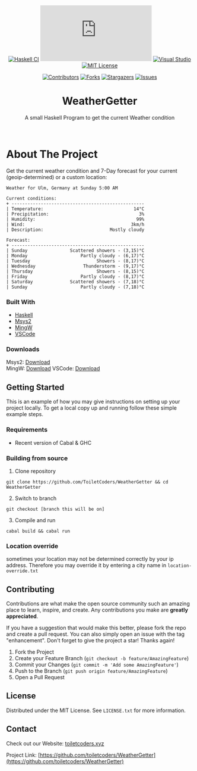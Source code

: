 <div id="top"></div>

<div align="center">

[![Haskell CI](https://github.com/ToiletCoders/WeatherGetter/actions/workflows/haskell.yml/badge.svg)](https://github.com/ToiletCoders/WeatherGetter/actions/workflows/haskell.yml)
[![Latest release](https://badgen.net/github/release/Naereen/Strapdown.js)](https://github.com/toiletcoders/weathergetter/releases)
[![Visual Studio](https://badgen.net/badge/icon/visualstudio?icon=visualstudio&label)](https://visualstudio.microsoft.com)
[![MIT License][license-shield]][license-url]

[![Contributors][contributors-shield]][contributors-url]
[![Forks][forks-shield]][forks-url]
[![Stargazers][stars-shield]][stars-url]
[![Issues][issues-shield]][issues-url]


</div> 


<!-- PROJECT LOGO 
<br />
<div align="center">
  <a href="https://github.com/toiletcoders/WeatherGetter">
    <img src="image/weather-white.png" alt="Logo" width="457" height="229">
  </a>
-->
<h1 align="center">WeatherGetter</h1>

  <p align="center">
    A small Haskell Program to get the current Weather condition
    <br />
    <br />
    <br />

</div>





<!-- ABOUT THE PROJECT -->
# About The Project
Get the current weather condition and 7-Day forecast for your current (geoip-determined) or a custom location:

```
Weather for Ulm, Germany at Sunday 5:00 AM

Current conditions:
+ --------------------------------------------------
| Temperature:                                  14°C
| Precipitation:                                  3%
| Humidity:                                      99%
| Wind:                                        3km/h
| Description:                         Mostly cloudy

Forecast: 
+ --------------------------------------------------
| Sunday                Scattered showers - (3,15)°C
| Monday                    Partly cloudy - (6,17)°C
| Tuesday                         Showers - (8,17)°C
| Wednesday                  Thunderstorm - (9,17)°C
| Thursday                        Showers - (8,15)°C
| Friday                    Partly cloudy - (8,17)°C
| Saturday              Scattered showers - (7,18)°C
| Sunday                    Partly cloudy - (7,18)°C
```




### Built With

* [Haskell](https://www.haskell.org)
* [Msys2](https://www.msys2.org)
* [MingW](https://www.mingw-w64.org)
* [VSCode](https://code.visualstudio.com)




### Downloads

Msys2: [Download](https://www.msys2.org)  
MingW: [Download](https://sourceforge.net/projects/mingw-w64/files/mingw-w64/mingw-w64-release/)
VSCode: [Download](https://code.visualstudio.com/Download)
## Getting Started

This is an example of how you may give instructions on setting up your project locally.
To get a local copy up and running follow these simple example steps.

### Requirements

- Recent version of Cabal & GHC
### Building from source

1. Clone repository
```
git clone https://github.com/ToiletCoders/WeatherGetter && cd WeatherGetter
```

2. Switch to branch
```
git checkout [branch this will be on]
```

3. Compile and run
```
cabal build && cabal run
```
### Location override

sometimes your location may not be determined correctly by your ip address. Therefore you may override it by entering a city name in `location-override.txt`



<!-- ROADMAP
## Roadmap

- [ ] Feature 1
- [ ] Feature 2
- [ ] Feature 3
    - [ ] Nested Feature

See the [open issues](https://github.com/toiletcoders/WeatherGetter/issues) for a full list of proposed features (and known issues).

-->

## Contributing

Contributions are what make the open source community such an amazing place to learn, inspire, and create. Any contributions you make are **greatly appreciated**.

If you have a suggestion that would make this better, please fork the repo and create a pull request. You can also simply open an issue with the tag "enhancement".
Don't forget to give the project a star! Thanks again!

1. Fork the Project
2. Create your Feature Branch (`git checkout -b feature/AmazingFeature`)
3. Commit your Changes (`git commit -m 'Add some AmazingFeature'`)
4. Push to the Branch (`git push origin feature/AmazingFeature`)
5. Open a Pull Request



## License

Distributed under the MIT License. See `LICENSE.txt` for more information.




## Contact

Check out our Website: [toiletcoders.xyz](https://toiletcoders.xyz)

Project Link: [https://github.com/toiletcoders/WeatherGetter](https://github.com/toiletcoders/WeatherGetter)


[contributors-shield]: https://img.shields.io/github/contributors/toiletcoders/WeatherGetter.svg
[contributors-url]: https://github.com/toiletcoders/WeatherGetter/graphs/contributors
[forks-shield]: https://img.shields.io/github/forks/toiletcoders/WeatherGetter.svg
[forks-url]: https://github.com/toiletcoders/WeatherGetter/network/members
[stars-shield]: https://img.shields.io/github/stars/toiletcoders/WeatherGetter.svg
[stars-url]: https://github.com/toiletcoders/WeatherGetter/stargazers
[issues-shield]: https://img.shields.io/github/issues/toiletcoders/WeatherGetter.svg
[issues-url]: https://github.com/toiletcoders/WeatherGetter/issues
[license-shield]: https://img.shields.io/github/license/toiletcoders/WeatherGetter.svg
[license-url]: https://github.com/toiletcoders/WeatherGetter/LICENSE
[product-screenshot]: images/screenshot.pn
